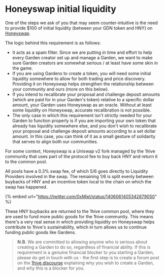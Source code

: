 # Honeyswap initial liquidity

One of the steps we ask of you that may seem counter-intuitive is the need to provide $100 of initial liquidity \(between your GDN token and HNY\) on [Honeyswap](https://wiki.1hive.org/projects/honeyswap).

The logic behind this requirement is as follows:

* It acts as a spam filter. Since we are putting in time and effort to help every Garden creator set up and manage a Garden, we want to make sure Garden creators are somewhat serious / at least have some skin in the game. 
* If you are using Gardens to create a token, you will need some initial liquidity somewhere to allow for both trading and price discovery. Providing it on Honeyswap helps strengthen the relationship between your community and ours \(more on this below\). 
* If you intend to recalibrate your proposal and challenge deposit amounts \(which are paid for in your Garden's token\) relative to a specific dollar amount, your Garden uses Honeyswap as an oracle. Without at least some liquidity on Honeyswap, accurate recalibration is not possible. 
* The only case in which this requirement isn't strictly needed for your Garden to function properly is if you are importing your own token that already has liquidity somewhere else, and you don't wish to recalibrate your proposal and challenge deposit amounts according to a set dollar amount. In this case, you can think of it as a small gesture of solidarity that serves to align both our communities.

For some context, Honeyswap is a Uniswap v2 fork managed by the 1hive community that uses part of the protocol fee to buy back HNY and return it to the common pool.

All pools have a 0.3% swap fee, of which 5/6 goes directly to Liquidity Providers involved in the swap. The remaining 1/6 is split evenly between buybacks of HNY and an incentive token local to the chain on which the swap has happened.

{% embed url="https://twitter.com/0xMiel/status/1406061405342679050" %}

These HNY buybacks are returned to the 1hive common pool, where they are used to fund more public goods for the 1hive community. This means there's a very real sense in which providing liquidity on Honeyswap helps contribute to 1hive's sustainability, which in turn allows us to continue funding public goods like Gardens.

> **N.B.** We are committed to allowing anyone who is serious about creating a Garden to do so, regardless of financial ability. If this is requirement is a genuine financial blocker to you starting a Garden, please do get in touch with us - the first step is to create a forum post on the [1hive discourse](https://forum.1hive.org/) explaining why you wish to create a Garden, and why this is a blocker for you.

